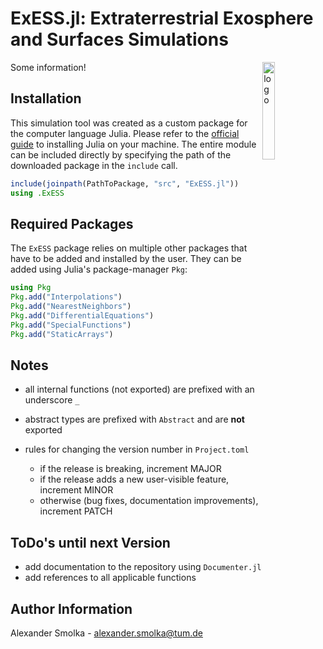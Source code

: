 # ExESS.jl: Extraterrestrial Exosphere and Surfaces Simulations 

<img src='res/exess_logo.svg' alt="logo" align="right" width = "20%" height="20%">

Some information!


## Installation

This simulation tool was created as a custom package for the computer language Julia. Please refer to the [official guide](https://julialang.org/downloads/platform/) to installing Julia on your machine. The entire module can be included directly by specifying the path of the downloaded package in the `include` call.
```julia
include(joinpath(PathToPackage, "src", "ExESS.jl"))
using .ExESS
```


## Required Packages

The `ExESS` package relies on multiple other packages that have to be added and installed by the user. They can be added using Julia's package-manager `Pkg`:
```julia
using Pkg
Pkg.add("Interpolations")
Pkg.add("NearestNeighbors")
Pkg.add("DifferentialEquations")
Pkg.add("SpecialFunctions")
Pkg.add("StaticArrays")
```


## Notes

* all internal functions (not exported) are prefixed with an underscore `_`
* abstract types are prefixed with `Abstract` and are **not** exported

* rules for changing the version number in `Project.toml`
  - if the release is breaking, increment MAJOR
  - if the release adds a new user-visible feature, increment MINOR
  - otherwise (bug fixes, documentation improvements), increment PATCH


## ToDo's until next Version

- add documentation to the repository using `Documenter.jl`
- add references to all applicable functions


## Author Information

Alexander Smolka - [alexander.smolka@tum.de](mailto:a.smolka@tum.de)
